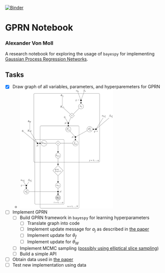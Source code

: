 [![Binder](http://mybinder.org/badge.svg)](http://mybinder.org/repo/avonmoll/gprn-notebook)

# GPRN Notebook
### Alexander Von Moll

A research notebook for exploring the usage of `bayespy` for implementing [Gaussian Process Regression Networks][GPRN paper].

## Tasks

- [x] Draw graph of all variables, parameters, and hyperparemeters for GPRN
  - <img src="resources/gprn-factor-graph.png" alt="Gaussian process regression network factor graph" width="300">
- [ ] Implement GPRN
  - [ ] Build GPRN framework in `bayespy` for learning hyperparameters
    - [ ] Translate graph into code 
    - [ ] Implement update message for $a_j$ as described in [the paper][GPRN paper]
    - [ ] Implement update for $\theta_f$
    - [ ] Implement update for $\theta_W$
  - [ ] Implement MCMC sampling ([possibly using elliptical slice sampling](https://github.com/jobovy/bovy_mcmc/blob/master/bovy_mcmc/elliptical_slice.py))
  - [ ] Build a simple API
- [ ] Obtain data used in [the paper][GPRN paper]
- [ ] Test new implementation using data

[GPRN paper]:  http://arxiv.org/pdf/1110.4411
